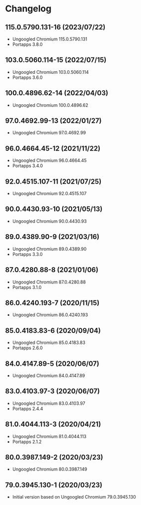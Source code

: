 # Changelog

## 115.0.5790.131-16 (2023/07/22)

* Ungoogled Chromium 115.0.5790.131
* Portapps 3.8.0

## 103.0.5060.114-15 (2022/07/15)

* Ungoogled Chromium 103.0.5060.114
* Portapps 3.6.0

## 100.0.4896.62-14 (2022/04/03)

* Ungoogled Chromium 100.0.4896.62

## 97.0.4692.99-13 (2022/01/27)

* Ungoogled Chromium 97.0.4692.99

## 96.0.4664.45-12 (2021/11/22)

* Ungoogled Chromium 96.0.4664.45
* Portapps 3.4.0

## 92.0.4515.107-11 (2021/07/25)

* Ungoogled Chromium 92.0.4515.107

## 90.0.4430.93-10 (2021/05/13)

* Ungoogled Chromium 90.0.4430.93

## 89.0.4389.90-9 (2021/03/16)

* Ungoogled Chromium 89.0.4389.90
* Portapps 3.3.0

## 87.0.4280.88-8 (2021/01/06)

* Ungoogled Chromium 87.0.4280.88
* Portapps 3.1.0

## 86.0.4240.193-7 (2020/11/15)

* Ungoogled Chromium 86.0.4240.193

## 85.0.4183.83-6 (2020/09/04)

* Ungoogled Chromium 85.0.4183.83
* Portapps 2.6.0

## 84.0.4147.89-5 (2020/06/07)

* Ungoogled Chromium 84.0.4147.89

## 83.0.4103.97-3 (2020/06/07)

* Ungoogled Chromium 83.0.4103.97
* Portapps 2.4.4

## 81.0.4044.113-3 (2020/04/21)

* Ungoogled Chromium 81.0.4044.113
* Portapps 2.1.2

## 80.0.3987.149-2 (2020/03/23)

* Ungoogled Chromium 80.0.3987.149

## 79.0.3945.130-1 (2020/03/23)

* Initial version based on Ungoogled Chromium 79.0.3945.130
